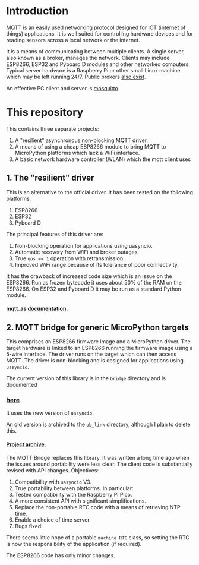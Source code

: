 # Introduction

MQTT is an easily used networking protocol designed for IOT (internet of
things) applications. It is well suited for controlling hardware devices and
for reading sensors across a local network or the internet.

It is a means of communicating between multiple clients. A single server, also
known as a broker, manages the network. Clients may include ESP8266, ESP32 and
Pyboard D modules and other networked computers. Typical server hardware is a
Raspberry Pi or other small Linux machine which may be left running 24/7.
Public brokers
[also exist](https://github.com/mqtt/mqtt.github.io/wiki/public_brokers).

An effective PC client and server is [mosquitto](https://mosquitto.org/).

# This repository

This contains three separate projects:  
 1. A "resilient" asynchronous non-blocking MQTT driver.
 2. A means of using a cheap ESP8266 module to bring MQTT to MicroPython
 platforms which lack a WiFi interface.
 3. A basic network hardware controller (WLAN) which the mqtt client uses

## 1. The "resilient" driver

This is an alternative to the official driver. It has been tested on the
following platforms.
 1. ESP8266
 2. ESP32
 3. Pyboard D

The principal features of this driver are:  
 1. Non-blocking operation for applications using uasyncio.
 2. Automatic recovery from WiFi and broker outages.
 3. True `qos == 1` operation with retransmission.
 4. Improved WiFi range because of its tolerance of poor connectivity.

It has the drawback of increased code size which is an issue on the ESP8266.
Run as frozen bytecode it uses about 50% of the RAM on the ESP8266. On ESP32
and Pyboard D it may be run as a standard Python module.

#### [mqtt_as documentation](./mqtt_as/README.md).

## 2. MQTT bridge for generic MicroPython targets

This comprises an ESP8266 firmware image and a MicroPython driver. The target
hardware is linked to an ESP8266 running the firmware image using a 5-wire
interface. The driver runs on the target which can then access MQTT. The driver
is non-blocking and is designed for applications using `uasyncio`.

The current version of this library is in the `bridge` directory and is
documented  
### [here](./bridge/BRIDGE.md)

It uses the new version of `uasyncio`.

An old version is archived to the `pb_link` directory, although I plan to
delete this.

#### [Project archive](./pb_link/NO_NET.md).

The MQTT Bridge replaces this library. It was written a long time ago when the
issues around portability were less clear. The client code is substantially
revised with API changes. Objectives:
 1. Compatibility with `uasyncio` V3.
 2. True portability between platforms. In particular:
 3. Tested compatibility with the Raspberry Pi Pico.
 4. A more consistent API with significant simplifications.
 5. Replace the non-portable RTC code with a means of retrieving NTP time.
 6. Enable a choice of time server.
 7. Bugs fixed!

There seems little hope of a portable `machine.RTC` class, so setting the RTC
is now the responsibility of the application (if required).

The ESP8266 code has only minor changes.
